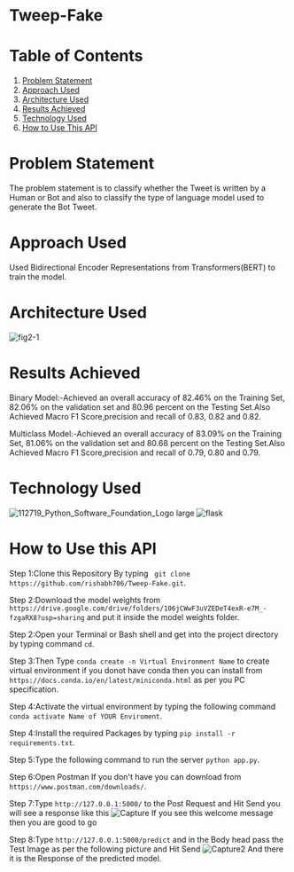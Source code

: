 # Tweep-Fake

# Table of Contents
1. [Problem Statement](#problem-statement)
2. [Approach Used](#approach-used)
3. [Architecture Used](#architecture-used)
3. [Results Achieved](#results-achieved)
4. [Technology Used](#technology-used)
5. [How to Use This API](#how-to-use-this-api)

# Problem Statement
The problem statement is to classify whether the Tweet is written by a Human or Bot and also to classify the type of language model used to generate the Bot Tweet. 

# Approach Used
Used Bidirectional Encoder Representations from Transformers(BERT) to train the model.

# Architecture Used
![fig2-1](https://user-images.githubusercontent.com/37527532/95648499-525ca280-0af5-11eb-9178-74c37bad07d9.png)

# Results Achieved
Binary Model:-Achieved an overall accuracy of 82.46% on the Training Set, 82.06% on the validation set and 80.96 percent on the Testing Set.Also Achieved Macro F1 Score,precision and recall of 0.83, 0.82 and 0.82.

Multiclass Model:-Achieved an overall accuracy of 83.09% on the Training Set, 81.06% on the validation set and 80.68 percent on the Testing Set.Also Achieved Macro F1 Score,precision and recall of 0.79, 0.80 and 0.79.

# Technology Used
![112719_Python_Software_Foundation_Logo large](https://user-images.githubusercontent.com/37527532/91639130-21874900-ea32-11ea-8c44-b7c20a76452c.jpg)
![flask](https://user-images.githubusercontent.com/37527532/91639099-c2293900-ea31-11ea-9b8e-6a4309abc1df.png)

# How to Use this API
Step 1:Clone this Repository By typing ``` git clone https://github.com/rishabh706/Tweep-Fake.git```.

Step 2:Download the model weights from ```https://drive.google.com/drive/folders/106jCWwF3uVZEDeT4exR-e7M_-fzgaRX8?usp=sharing``` and put it inside the model weights folder.

Step 2:Open your Terminal or Bash shell and get into the project directory by typing command ```cd```.

Step 3:Then Type ```conda create -n Virtual Environment Name``` to create virtual environment if you donot have conda then you can install from ```https://docs.conda.io/en/latest/miniconda.html``` as per you PC specification.

Step 4:Activate the virtual environment by typing the following command ```conda activate Name of YOUR Enviroment```.

Step 4:Install the required Packages by typing ```pip install -r requirements.txt```.

Step 5:Type the following command to run the server ```python app.py```.

Step 6:Open Postman If you don't have you can download from ```https://www.postman.com/downloads/```.

Step 7:Type  ```http://127.0.0.1:5000/``` to the Post Request and Hit Send you will see a response like this
![Capture](https://user-images.githubusercontent.com/37527532/91639684-f0107c80-ea35-11ea-97e1-a37798ab62e3.JPG)
If you see this welcome message then you are good to go

Step 8:Type ```http://127.0.0.1:5000/predict``` and in the Body head pass the Test Image as per the following picture and Hit Send
![Capture2](https://user-images.githubusercontent.com/37527532/91639686-f141a980-ea35-11ea-9f5f-73003c346bf3.JPG)
And there it is the Response of the predicted model.

